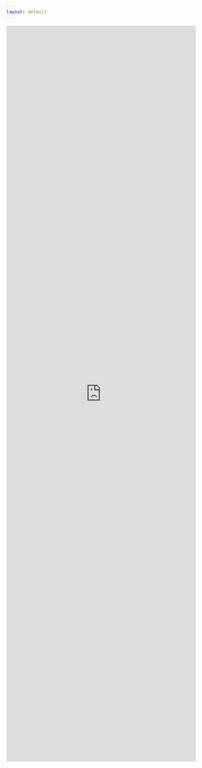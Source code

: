 ```yaml
---
layout: default
---
```


<iframe class="embed-responsive-item" src="https://docs.google.com/forms/d/e/1FAIpQLScHC_NP0ExH9AOk5bA5Hhq4BSOO45PqoByNNSbYw2QN2xkuEA/viewform?embedded=true" width="100%" height="1950px" frameborder="0" marginheight="0" marginwidth="0">Loading...</iframe>
